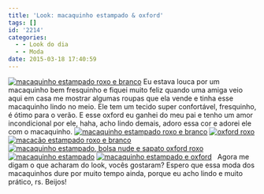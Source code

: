 ```yaml
---
title: 'Look: macaquinho estampado & oxford'
tags: []
id: '2214'
categories:
  - - Look do dia
  - - Moda
date: 2015-03-18 17:40:59
---
```


[![macaquinho estampado roxo e branco](/wp-content/uploads/2015/03/DSCN0251.jpg)](/wp-content/uploads/2015/03/DSCN0251.jpg) Eu estava louca por um macaquinho bem fresquinho e fiquei muito feliz quando uma amiga veio aqui em casa me mostrar algumas roupas que ela vende e tinha esse macaquinho lindo no meio. Ele tem um tecido super confortável, fresquinho, é ótimo para o verão. E esse oxford eu ganhei do meu pai e tenho um amor incondicional por ele, haha, acho lindo demais, adoro essa cor e adorei ele com o macaquinho. [![macaquinho estampado roxo e branco](/wp-content/uploads/2015/03/DSCN0253.jpg)](/wp-content/uploads/2015/03/DSCN0253.jpg) [![oxford roxo ](/wp-content/uploads/2015/03/DSCN0252.jpg)](/wp-content/uploads/2015/03/DSCN0252.jpg) [![macacão estampado roxo e branco](/wp-content/uploads/2015/03/DSCN0265.jpg)](/wp-content/uploads/2015/03/DSCN0265.jpg) [![macaquinho estampado, bolsa nude e sapato oxford roxo](/wp-content/uploads/2015/03/DSCN0268.jpg)](/wp-content/uploads/2015/03/DSCN0268.jpg)[![macaquinho estampado ](/wp-content/uploads/2015/03/DSCN0270.jpg)](/wp-content/uploads/2015/03/DSCN0270.jpg) [![macaquinho estampado e oxford](/wp-content/uploads/2015/03/DSCN0271.jpg)](/wp-content/uploads/2015/03/DSCN0271.jpg)   Agora me digam o que acharam do look, vocês gostaram? Espero que essa moda dos macaquinhos dure por muito tempo ainda, porque eu acho lindo e muito prático, rs. Beijos!
